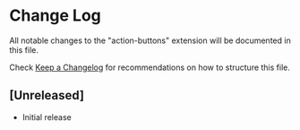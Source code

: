 # Change Log

All notable changes to the "action-buttons" extension will be documented in this file.

Check [Keep a Changelog](http://keepachangelog.com/) for recommendations on how to structure this file.

## [Unreleased]

- Initial release